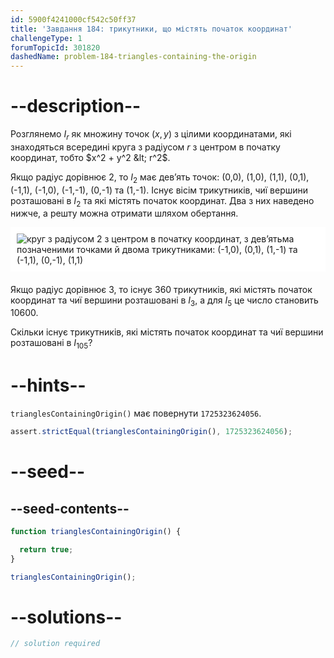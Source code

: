 ```yaml
---
id: 5900f4241000cf542c50ff37
title: 'Завдання 184: трикутники, що містять початок координат'
challengeType: 1
forumTopicId: 301820
dashedName: problem-184-triangles-containing-the-origin
---
```


# --description--

Розглянемо $I_r$ як множину точок $(x,y)$ з цілими координатами, які знаходяться всередині круга з радіусом $r$ з центром в початку координат, тобто $x^2 + y^2 &lt; r^2$.

Якщо радіус дорівнює 2, то $I_2$ має дев’ять точок: (0,0), (1,0), (1,1), (0,1), (-1,1), (-1,0), (-1,-1), (0,-1) та (1,-1). Існує вісім трикутників, чиї вершини розташовані в $I_2$ та які містять початок координат. Два з них наведено нижче, а решту можна отримати шляхом обертання.

<img alt="круг з радіусом 2 з центром в початку координат, з дев’ятьма позначеними точками й двома трикутниками: (-1,0), (0,1), (1,-1) та (-1,1), (0,-1), (1,1)" src="https://cdn.freecodecamp.org/curriculum/project-euler/triangles-containing-the-origin.gif" style="background-color: white; padding: 10px; display: block; margin-right: auto; margin-left: auto; margin-bottom: 1.2rem;" />

Якщо радіус дорівнює 3, то існує 360 трикутників, які містять початок координат та чиї вершини розташовані в $I_3$, а для $I_5$ це число становить 10600.

Скільки існує трикутників, які містять початок координат та чиї вершини розташовані в $I_{105}$?

# --hints--

`trianglesContainingOrigin()` має повернути `1725323624056`.

```js
assert.strictEqual(trianglesContainingOrigin(), 1725323624056);
```

# --seed--

## --seed-contents--

```js
function trianglesContainingOrigin() {

  return true;
}

trianglesContainingOrigin();
```

# --solutions--

```js
// solution required
```
